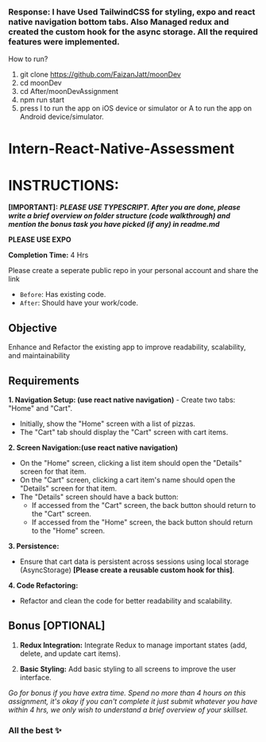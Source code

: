 
### Response: I have Used TailwindCSS for styling, expo and react native navigation bottom tabs. Also Managed redux and created the custom hook for the async storage. All the required features were implemented.

How to run?

1. git clone https://github.com/FaizanJatt/moonDev
2. cd moonDev
3. cd After/moonDevAssignment
4. npm run start
5. press I to run the app on iOS device or simulator or A to run the app on Android device/simulator.

# Intern-React-Native-Assessment

# INSTRUCTIONS:
**[IMPORTANT]:** _**PLEASE USE TYPESCRIPT.  After you are done, please write a brief overview on folder structure (code walkthrough) and mention the bonus task you have picked (if any) in readme.md**_

**PLEASE USE EXPO**

**Completion Time:** 4 Hrs

Please create a seperate public repo in your personal account and share the link

- `Before`: Has existing code.
- `After`: Should have your work/code.

## Objective
Enhance and Refactor the existing app to improve readability, scalability, and maintainability

## Requirements
**1. Navigation Setup: (use react native navigation)**
    - Create two tabs: "Home" and "Cart".
  - Initially, show the "Home" screen with a list of pizzas.
  - The "Cart" tab should display the "Cart" screen with cart items.


**2. Screen Navigation:(use react native navigation)**
  - On the "Home" screen, clicking a list item should open the "Details" screen for that item.
  - On the "Cart" screen, clicking a cart item's name should open the "Details" screen for that item.
  - The "Details" screen should have a back button:
    - If accessed from the "Cart" screen, the back button should return to the "Cart" screen.
    - If accessed from the "Home" screen, the back button should return to the "Home" screen.


**3. Persistence:**
- Ensure that cart data is persistent across sessions using local storage (AsyncStorage) **[Please create a reusable custom hook for this]**.


**4. Code Refactoring:**
- Refactor and clean the code for better readability and scalability.

## Bonus **[OPTIONAL]**

1. **Redux Integration:**
Integrate Redux to manage important states (add, delete, and update cart items).


2. **Basic Styling:**
Add basic styling to all screens to improve the user interface.

_Go for bonus if you have extra time. Spend no more than 4 hours on this assignment, it's okay if you can't complete it just submit whatever you have within 4 hrs, we only wish to understand a brief overview of your skillset._

### All the best ✨
